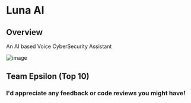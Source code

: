 # Luna AI
## Overview
An AI based Voice CyberSecurity Assistant

![image](https://github.com/user-attachments/assets/94d631d6-99a5-4d01-879d-cacb67e13c8f)


## Team Epsilon (Top 10)

### I'd appreciate any feedback or code reviews you might have!
